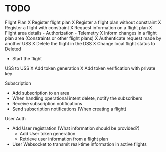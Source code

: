 # TODO

Flight Plan
X Register flight plan
    X Register a flight plan without constraint
    X Register a flight with constraint
X Request information on a flight plan
    X Flight area details
    - Authorization
    - Telemetry
X Inform changes in a flight plan area (Constraints or other flight plans)
    X Authenticate request made by another USS
    X Delete the flight in the DSS
    X Change local flight status to Deleted
- Start the flight

USS to USS
X Add token generation
X Add token verification with private key

Subscription
- Add subscription to an area
- When handling operational intent delete, notify the subscribers
- Receive subscription notifications
- Send subscription notifications (When creating a flight)

User Auth
- Add User registration (What information should be provided?)
    - Add User token generation
    - Retrieve user information from a flight plan
- User Websocket to transmit real-time information in active flights

